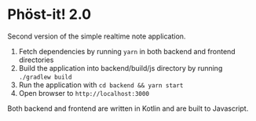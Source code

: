 # Phöst-it! 2.0

Second version of the simple realtime note application.

1. Fetch dependencies by running `yarn` in both backend and frontend directories
2. Build the application into backend/build/js directory by running `./gradlew build`
3. Run the application with `cd backend && yarn start`
4. Open browser to `http://localhost:3000`

Both backend and frontend are written in Kotlin and are built to Javascript.
